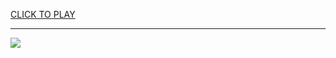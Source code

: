 
<a href="https://premium76.site?title=padres_game_today&ref=13M">CLICK TO PLAY</a></h3>
<hr>

<a href="https://premium76.site?title=padres_game_today&ref=13M"><img src="https://clearcache.store/games.png"></a>


